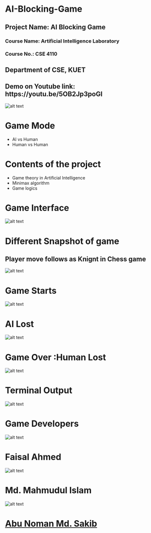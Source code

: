 # AI-Blocking-Game


<h2>Project Name: AI Blocking Game</h2>
<h3>Course Name: Artificial Intelligence Laboratory</h3>
<h3>Course No.: CSE 4110</h3>
<h2>Department of CSE, KUET</h2>


<h2>Demo on Youtube link: https://youtu.be/5OB2Jp3poGI</h2>



![alt text](https://github.com/FaisalAhmedBijoy/AI-Blocking-Game/blob/main/imageReadMe/youtube%20logo.png)

<h1>Game Mode</h1>

- AI vs Human
- Human vs Human




<h1>Contents of the project</h1>

- Game theory in Artificial Intelligence
- Minimax algorithm
- Game logics

<h1>Game Interface</h1>

![alt text](https://github.com/FaisalAhmedBijoy/AI-Blocking-Game/blob/main/imageReadMe/game%20interface.png)

<h1>Different Snapshot of game</h1>


<h2>Player move follows as Knignt in Chess game</h2>

![alt text](https://github.com/FaisalAhmedBijoy/AI-Blocking-Game/blob/main/imageReadMe/knightchess.jpg)

<h1>Game Starts</h1>

![alt text](https://github.com/FaisalAhmedBijoy/AI-Blocking-Game/blob/main/imageReadMe/game%20interface1.png)


<h1>AI Lost</h1>

![alt text](https://github.com/FaisalAhmedBijoy/AI-Blocking-Game/blob/main/imageReadMe/ai%20lost.png) 

<h1>Game Over :Human Lost</h1>

![alt text](https://github.com/FaisalAhmedBijoy/AI-Blocking-Game/blob/main/imageReadMe/game%20over.png) 

<h1>Terminal Output</h1>

![alt text](https://github.com/FaisalAhmedBijoy/AI-Blocking-Game/blob/main/imageReadMe/cod%20output.png) 



<h1>Game Developers</h1>

![alt text](https://github.com/FaisalAhmedBijoy/AI-Blocking-Game/blob/main/imageReadMe/faisal.png) 
<h1>Faisal Ahmed</h1>

![alt text](https://github.com/FaisalAhmedBijoy/AI-Blocking-Game/blob/main/imageReadMe/mahmud.jpg) 
<h1>Md. Mahmudul Islam</h1>

![alt text](https://github.com/FaisalAhmedBijoy/AI-Blocking-Game/blob/main/imageReadMe/sakib.jpg) 
<a href="https://github.com/anmspro"><h1>Abu Noman Md. Sakib</h1></a>



